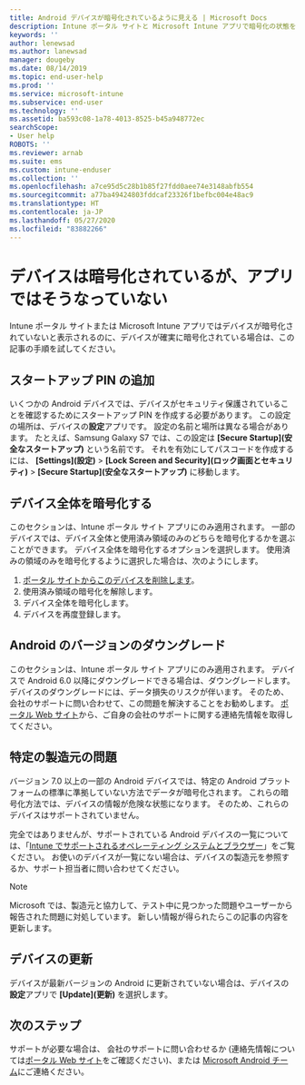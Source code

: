 ```yaml
---
title: Android デバイスが暗号化されているように見える | Microsoft Docs
description: Intune ポータル サイトと Microsoft Intune アプリで暗号化の状態を解決します
keywords: ''
author: lenewsad
ms.author: lanewsad
manager: dougeby
ms.date: 08/14/2019
ms.topic: end-user-help
ms.prod: ''
ms.service: microsoft-intune
ms.subservice: end-user
ms.technology: ''
ms.assetid: ba593c08-1a78-4013-8525-b45a948772ec
searchScope:
- User help
ROBOTS: ''
ms.reviewer: arnab
ms.suite: ems
ms.custom: intune-enduser
ms.collection: ''
ms.openlocfilehash: a7ce95d5c28b1b85f27fdd0aee74e3148abfb554
ms.sourcegitcommit: a77ba49424803fddcaf23326f1befbc004e48ac9
ms.translationtype: HT
ms.contentlocale: ja-JP
ms.lasthandoff: 05/27/2020
ms.locfileid: "83882266"
---
```

# <a name="device-encrypted-but-apps-say-otherwise"></a>デバイスは暗号化されているが、アプリではそうなっていない

Intune ポータル サイトまたは Microsoft Intune アプリではデバイスが暗号化されていないと表示されるのに、デバイスが確実に暗号化されている場合は、この記事の手順を試してください。  

## <a name="add-a-startup-pin"></a>スタートアップ PIN の追加

いくつかの Android デバイスでは、デバイスがセキュリティ保護されていることを確認するためにスタートアップ PIN を作成する必要があります。 この設定の場所は、デバイスの**設定**アプリです。 設定の名前と場所は異なる場合があります。 たとえば、Samsung Galaxy S7 では、この設定は **[Secure Startup]\(安全なスタートアップ\)** という名前です。 それを有効にしてパスコードを作成するには、 **[Settings]\(設定\)**  >  **[Lock Screen and Security]\(ロック画面とセキュリティ\)**  >  **[Secure Startup]\(安全なスタートアップ\)** に移動します。  

## <a name="encrypt-the-entire-device"></a>デバイス全体を暗号化する

このセクションは、Intune ポータル サイト アプリにのみ適用されます。 一部のデバイスでは、デバイス全体と使用済み領域のみのどちらを暗号化するかを選ぶことができます。 デバイス全体を暗号化するオプションを選択します。 使用済みの領域のみを暗号化するように選択した場合は、次のようにします。

1. [ポータル サイトからこのデバイスを削除します](unenroll-your-device-from-intune-android.md)。
2. 使用済み領域の暗号化を解除します。  
3. デバイス全体を暗号化します。  
4. デバイスを再度登録します。  

## <a name="downgrade-your-version-of-android"></a>Android のバージョンのダウングレード

このセクションは、Intune ポータル サイト アプリにのみ適用されます。 デバイスで Android 6.0 以降にダウングレードできる場合は、ダウングレードします。 デバイスのダウングレードには、データ損失のリスクが伴います。 そのため、会社のサポートに問い合わせて、この問題を解決することをお勧めします。 [ポータル Web サイト](https://go.microsoft.com/fwlink/?linkid=2010980)から、ご自身の会社のサポートに関する連絡先情報を取得してください。  

## <a name="specific-manufacturer-issues"></a>特定の製造元の問題

バージョン 7.0 以上の一部の Android デバイスでは、特定の Android プラットフォームの標準に準拠していない方法でデータが暗号化されます。 これらの暗号化方法では、デバイスの情報が危険な状態になります。 そのため、これらのデバイスはサポートされていません。

完全ではありませんが、サポートされている Android デバイスの一覧については、「[Intune でサポートされるオペレーティング システムとブラウザー](https://docs.microsoft.com/intune/fundamentals/supported-devices-browsers#supported-samsung-knox-standard-devices)」をご覧ください。 お使いのデバイスが一覧にない場合は、デバイスの製造元を参照するか、サポート担当者に問い合わせてください。

> [!Note]
> Microsoft では、製造元と協力して、テスト中に見つかった問題やユーザーから報告された問題に対処しています。 新しい情報が得られたらこの記事の内容を更新します。

## <a name="update-devices"></a>デバイスの更新

デバイスが最新バージョンの Android に更新されていない場合は、デバイスの**設定**アプリで **[Update]\(更新\)** を選択します。  

## <a name="next-steps"></a>次のステップ

サポートが必要な場合は、 会社のサポートに問い合わせるか (連絡先情報については[ポータル Web サイト](https://go.microsoft.com/fwlink/?linkid=2010980)をご確認ください)、または <a href="mailto:wintunedroidfbk@microsoft.com?subject=I'm having trouble with enrolling my Android device&body=Describe the issue you're experiencing here.">Microsoft Android チーム</a>にご連絡ください。  
